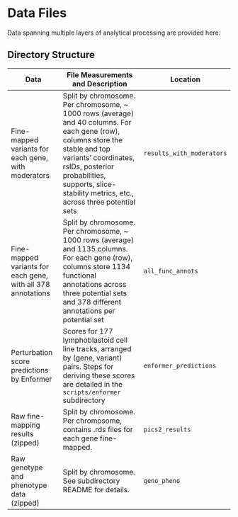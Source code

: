 # Data Files

Data spanning multiple layers of analytical processing are provided here. 

## Directory Structure

| Data                                                         | File Measurements and Description                                                                                                                                                                                                                  | Location                |
| ------------------------------------------------------------ | -------------------------------------------------------------------------------------------------------------------------------------------------------------------------------------------------------------------------------------------------- | ----------------------- |
| Fine-mapped variants for each gene, with moderators          | Split by chromosome. Per chromosome, ~ 1000 rows (average) and 40 columns. For each gene (row), columns store the stable and top variants’ coordinates, rsIDs, posterior probabilities, supports, slice-stability metrics, etc., across three potential sets | `results_with_moderators` |
| Fine-mapped variants for each gene, with all 378 annotations | Split by chromosome. Per chromosome, ~ 1000 rows (average) and 1135 columns. For each gene (row), columns store 1134 functional annotations across three potential sets and 378 different annotations per potential set                                      | `all_func_annots`         |
| Perturbation score predictions by Enformer               | Scores for 177 lymphoblastoid cell line tracks, arranged by (gene, variant) pairs. Steps for deriving these scores are detailed in the `scripts/enformer` subdirectory                                                                                                                                                                                                                                                | `enformer_predictions`   |
| Raw fine-mapping results (zipped)                            | Split by chromosome. Per chromosome, contains .rds files for each gene fine-mapped.                                                                                                                                                                | `pics2_results`           |
| Raw genotype and phenotype data (zipped)                     | Split by chromosome. See subdirectory README for details.                                                                                                                                                                                          | `geno_pheno`              |